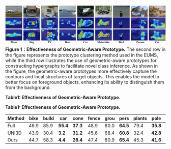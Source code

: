 ![f1](f-vis.jpg)
**Figure 1：Effectiveness of Geometric-Aware Prototype.** The second row in the figure represents the prototype clustering method used in the EUMS, while the third row illustrates the use of geometric-aware prototypes for constructing hypergraphs to facilitate novel class inference. As shown in the figure, the geometric-aware prototypes more effectively capture the contours and local structures of target objects. This enables the model to better focus on foreground objects, enhancing its ability to distinguish them from the background.


**Table1: Effectiveness of Geometric-Aware Prototype.**

**Table1: Effectiveness of Geometric-Aware Prototype.** 

| Method  | bike | build | **car** | **cone** | fence | grou | **pers** | plants | **pole** | rider | traf. | trashc. | trunk | Novel | Known | All   |
|---------|------|-------|---------|----------|-------|------|----------|--------|----------|-------|-------|---------|-------|-------|-------|-------|
| Full    | 46.9 | 85.9  | **55.4** | **37.3** | 48.9  | 80.0 | **64.5** | 79.4  | **35.8** | 59.4  | 31.9  | 7.8     | 25.2  | --    | 50.6  |       |
| UNI3D   | 43.9 | 30.4  | **3.2**  | **31.2** | 45.6  | 68.4 | **60.8** | 32.4  | **42.8** | 57.2  | 33.4  | 12.9    | 14.8  | 48.4  | 38.0  | 41.2  |
| Ours    | 44.7 | 58.3  | **4.4**  | **28.4** | 47.4  | 80.9 | **65.4** | 45.3  | **41.6** | 57.9  | 34.1  | 10.8    | 17.9  | 47.2  | 38.7  | 41.3  |
